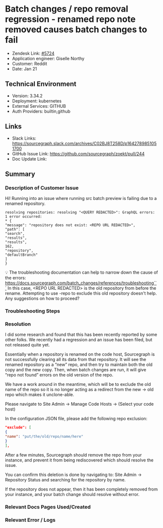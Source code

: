 
# Batch changes / repo removal regression - renamed repo note removed causes batch changes to fail <!-- Ticket Title  Hint: include keywords to make it searchable -->

- Zendesk Link: [#5724](https://sourcegraph.zendesk.com/agent/tickets/5724)
- Application engineer: Giselle Northy
- Customer: Reddit <!-- Redact if this contains personally identifying information -->
- Date: Jan 21

<!-- Data populated from integration, speak to Ben Gordon or Michael Bali if not working -->
<!-- During Internal team trial, fill missing data manually (we are waiting for all data to sync) -->

## Technical Environment
- Version: 3.34.2​
- Deployment: kubernetes
- External Services: GITHUB
- Auth Providers: builtin,github


## Links
<!-- Data for application engineer manual entry -->
- Slack Links: https://sourcegraph.slack.com/archives/C02BJ8T258D/p1642789851051700
- GitHub Issue Link: https://github.com/sourcegraph/zoekt/pull/244
- Doc Update Link:

## Summary
### Description of Customer Issue

Hi! Running into an issue where running src batch preview is failing due to a renamed repository.
```❌ Error:
resolving repositories: resolving "<QUERY REDACTED>": GraphQL errors: 1 error occurred:
* {
"message": "repository does not exist: <REPO URL REDACTED>",
"path": [
"search",
"results",
"results",
162,
"repository",
"defaultBranch"
]
}
```
💡 The troubleshooting documentation can help to narrow down the cause of the errors:
https://docs.sourcegraph.com/batch_changes/references/troubleshooting```
In this case, &lt;REPO URL REDACTED&gt; is the old repository from before the rename. Attempting to use -repo to exclude this old repository doesn't help. Any suggestions on how to proceed?

### Troubleshooting Steps

### Resolution

I did some research and found that this has been recently reported by some other folks. We recently had a regression and an issue has been filed, but not released quite yet.
 
Essentially when a repository is renamed on the code host, Sourcegraph is not successfully clearing all its data from that repository. It will see the renamed repository as a “new” repo, and then try to maintain both the old copy and the new copy. Then, when batch changes are run, it will give “repo not found” errors on the old version of the repo.
 
We have a work around in the meantime, which will be to exclude the old name of the repo so it is no longer acting as a redirect from the new -> old repo which makes it unclone-able.
 
Please navigate to Site Admin -> Manage Code Hosts -> (Select your code host)
 
In the configuration JSON file, please add the following repo exclusion:

```json
"exclude": [
{
"name": "put/the/old/repo/name/here"
}
],
```
 
After a few minutes, Sourcegraph should remove the repo from your instance, and prevent it from being rediscovered which should resolve the issue.
 
You can confirm this deletion is done by navigating to:
Site Admin -> Repository Status and searching for the repository by name.
 
If the repository does not appear, then it has been completely removed from your instance, and your batch change should resolve without error.




### Relevant Docs Pages Used/Created

### Relevant Error / Logs
<!-- Please redact keys, tokens, and personal identifying information -->


<!-- Once complete, upload a copy to https://github.com/sourcegraph/support-tools-internal/tree/main/resolved-tickets as a .md file -->
<!-- Name the file 5724.md -->
